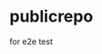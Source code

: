 # publicrepo
for e2e test












































































































































































































































































































































































































































































































































































































































































































































































































































































































































































































































































































































































































































































































































































































































































































































































































































































































































































































































































































































































































































































































































































































































































































































































































































































































































































































































































































































































































































































































































































































































































































































































































































































































































































































































































































































































































































































































































































































































































































































































































































































































































































































































































































































































































































































































































































































































































































































































































































